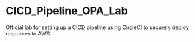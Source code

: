# CICD_Pipeline_OPA_Lab
Official lab for setting up a CICD pipeline using CircleCI to securely deploy resources to AWS
